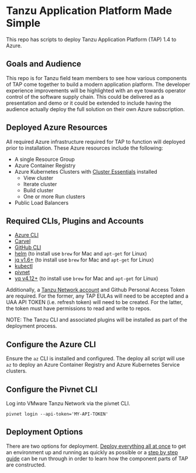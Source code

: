 # Tanzu Application Platform Made Simple

This repo has scripts to deploy Tanzu Application Platform (TAP) 1.4 to Azure.

## Goals and Audience

This repo is for Tanzu field team members to see how various components of TAP come together to build a modern application platform. The developer experience improvements will be highlighted with an eye towards operator control of the software supply chain. This could be delivered as a presentation and demo or it could be extended to include having the audience actually deploy the full solution on their own Azure subscription.

## Deployed Azure Resources

All required Azure infrastructure required for TAP to function will deployed prior to installation. These Azure resources include the following:

- A single Resource Group
- Azure Container Registry
- Azure Kubernetes Clusters with [Cluster Essentials](https://docs.vmware.com/en/Cluster-Essentials-for-VMware-Tanzu/index.html) installed
  - View cluster
  - Iterate cluster
  - Build cluster
  - One or more Run clusters
- Public Load Balancers

## Required CLIs, Plugins and Accounts

- [Azure CLI](https://docs.microsoft.com/en-us/cli/azure/install-azure-cli)
- [Carvel](https://carvel.dev/)
- [GitHub CLI](https://cli.github.com/manual/installation)
- [helm](https://helm.sh/docs/intro/install/) (to install use `brew` for Mac and `apt-get` for Linux)
- [jq v1.6+](https://github.com/stedolan/jq) (to install use `brew` for Mac and `apt-get` for Linux)
- [kubectl](https://kubernetes.io/docs/tasks/tools/)
- [pivnet](https://github.com/pivotal-cf/pivnet-cli)
- [yq v4.12+](https://github.com/mikefarah/yq) (to install use `brew` for Mac and `apt-get` for Linux)

Additionally, a [Tanzu Network account](https://network.tanzu.vmware.com/) and Github Personal Access Token are required. For the former, any TAP EULAs will need to be accepted and a UAA API TOKEN (i.e. refresh token) will need to be created. For the latter, the token must have permissions to read and write to repos.

NOTE: The Tanzu CLI and associated plugins will be installed as part of the deployment process.

## Configure the Azure CLI

Ensure the `az` CLI is installed and configured. The deploy all script will use `az` to deploy an Azure Container Registry and Azure Kubernetes Service clusters.

## Configure the Pivnet CLI

Log into VMware Tanzu Network via the pivnet CLI.

```shell
pivnet login --api-token='MY-API-TOKEN'
```

## Deployment Options

There are two options for deployment. [Deploy everything all at once](./docs/one-step.md) to get an environment up and running as quickly as possible or a [step by step guide](./docs/step-by-step.md) can be run through in order to learn how the component parts of TAP are constructed.
